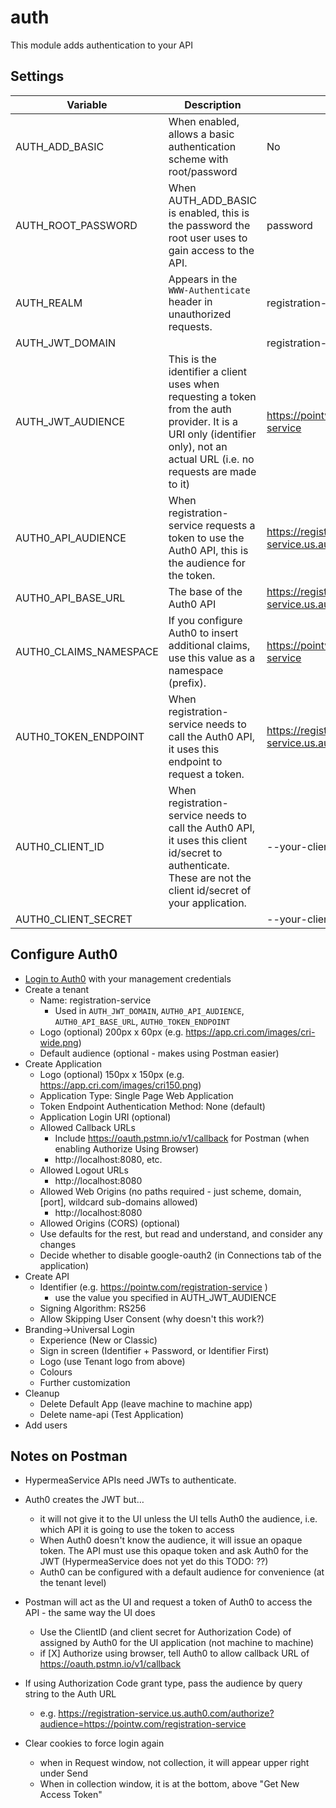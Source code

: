 # auth

This module adds authentication to your API

## Settings
| Variable               | Description                                                  | Default                                          |
|------------------------| ------------------------------------------------------------ | ------------------------------------------------ |
| AUTH_ADD_BASIC         | When enabled, allows a basic authentication scheme with root/password | No                                               |
| AUTH_ROOT_PASSWORD     | When AUTH_ADD_BASIC is enabled, this is the password the root user uses to gain access to the API. | password                                         |
| AUTH_REALM             | Appears in the `WWW-Authenticate` header in unauthorized requests. | registration-service.pointw.com                       |
| AUTH_JWT_DOMAIN        |                                                              | registration-service.us.auth0.com                     |
| AUTH_JWT_AUDIENCE      | This is the identifier a client uses when requesting a token from the auth provider.  It is a URI only (identifier only), not an actual URL (i.e. no requests are made to it) | https://pointw.com/registration-service               |
| AUTH0_API_AUDIENCE     | When registration-service requests a token to use the Auth0 API, this is the audience for the token. | https://registration-service.us.auth0.com/api/v2/     |
| AUTH0_API_BASE_URL     | The base of the Auth0 API                                    | https://registration-service.us.auth0.com/api/v2      |
| AUTH0_CLAIMS_NAMESPACE | If you configure Auth0 to insert additional claims, use this value as a namespace (prefix). | https://pointw.com/registration-service               |
| AUTH0_TOKEN_ENDPOINT   | When registration-service needs to call the Auth0 API, it uses this endpoint to request a token. | https://registration-service.us.auth0.com/oauth/token |
| AUTH0_CLIENT_ID        | When registration-service needs to call the Auth0 API, it uses this client id/secret to authenticate.  These are not the client id/secret of your application. | --your-client-id--                               |
| AUTH0_CLIENT_SECRET    |                                                              | --your-client-secret--                           |

## Configure Auth0

* [Login to Auth0](https://auth0.com/auth/login) with your management credentials
* Create a tenant
  * Name: registration-service
    * Used in  `AUTH_JWT_DOMAIN`, `AUTH0_API_AUDIENCE`, `AUTH0_API_BASE_URL`, `AUTH0_TOKEN_ENDPOINT`
  * Logo (optional) 200px x 60px
    (e.g. https://app.cri.com/images/cri-wide.png)
  * Default audience (optional - makes using Postman easier)
* Create Application
  * Logo (optional) 150px x 150px
    (e.g. https://app.cri.com/images/cri150.png)
  * Application Type: Single Page Web Application
  * Token Endpoint Authentication Method: None (default)
  * Application Login URI (optional)
  * Allowed Callback URLs
    * Include https://oauth.pstmn.io/v1/callback for Postman (when enabling Authorize Using Browser)
    * http://localhost:8080, etc.
  * Allowed Logout URLs
    * http://localhost:8080
  * Allowed Web Origins (no paths required - just scheme, domain, [port], wildcard sub-domains allowed)
    * http://localhost:8080
  * Allowed Origins (CORS) (optional)
  * Use defaults for the rest, but read and understand, and consider any changes
  * Decide whether to disable google-oauth2 (in Connections tab of the application)
* Create API
  * Identifier (e.g. https://pointw.com/registration-service )
    * use the value you specified in AUTH_JWT_AUDIENCE
  * Signing Algorithm: RS256
  * Allow Skipping User Consent (why doesn't this work?)
* Branding->Universal Login
  * Experience (New or Classic)
  * Sign in screen (Identifier + Password, or Identifier First)
  * Logo (use Tenant logo from above)
  * Colours
  * Further customization
* Cleanup
  * Delete Default App (leave machine to machine app)
  * Delete name-api (Test Application)
* Add users

## Notes on Postman
* HypermeaService APIs need JWTs to authenticate.
* Auth0 creates the JWT but…  
  * it will not give it to the UI unless the UI tells Auth0 the audience, i.e. which API it is going to use the token to access
  * When Auth0 doesn't know the audience, it will issue an opaque token.  The API must use this opaque token and ask Auth0 for the JWT (HypermeaService does not yet do this TODO: ??)
  * Auth0 can be configured with a default audience for convenience (at the tenant level)

* Postman will act as the UI and request a token of Auth0 to access the API - the same way the UI does
  * Use the ClientID (and client secret for Authorization Code) of assigned by Auth0 for the UI application (not machine to machine)
  * if [X] Authorize using browser, tell Auth0 to allow callback URL of https://oauth.pstmn.io/v1/callback

* If using Authorization Code grant type, pass the audience by query string to the Auth URL
  * e.g. https://registration-service.us.auth0.com/authorize?audience=https://pointw.com/registration-service

* Clear cookies to force login again
  * when in Request window, not collection, it will appear upper right under Send
  * When in collection window, it is at the bottom, above "Get New Access Token"
